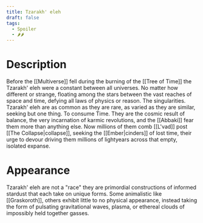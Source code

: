 ```yaml
---
title: Tzarakh' eleh
draft: false
tags:
  - Spoiler
  - 🌶🌶
---
```


# Description
Before the [[Multiverse]] fell during the burning of the [[Tree of Time]] the Tzarakh' eleh were a constant between all universes. No matter how different or strange, floating among the stars between the vast reaches of space and time, defying all laws of physics or reason. The singularities. Tzarakh' eleh are as common as they are rare, as varied as they are similar, seeking but one thing. To consume Time. They are the cosmic result of balance, the very incarnation of karmic revolutions, and the [[Abbaki]] fear them more than anything else. Now millions of them comb [[L'vad]] post [[The Collapse|collapse]], seeking the [[Ember|cinders]] of lost time, their urge to devour driving them millions of lightyears across that empty, isolated expanse.
# Appearance
Tzarakh' eleh are not a "race" they are primordial constructions of informed stardust that each take on unique forms. Some animalistic like [[Graskoroth]], others exhibit little to no physical appearance, instead taking the form of pulsating gravitational waves, plasma, or ethereal clouds of impossibly held together gasses.